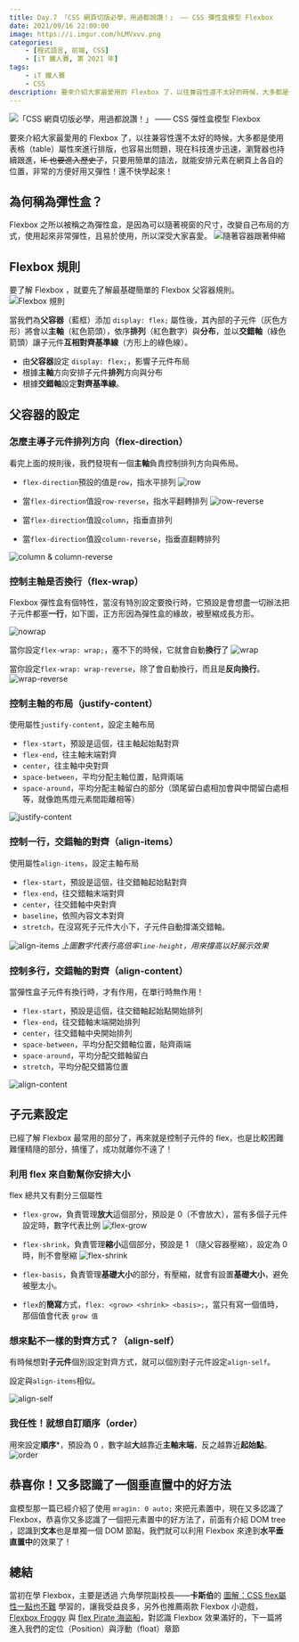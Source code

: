 ```yaml
---
title: Day.7 「CSS 網頁切版必學，用過都說讚！」 —— CSS 彈性盒模型 Flexbox
date: 2021/09/16 22:00:00
image: https://i.imgur.com/hLMVxvv.png
categories:
    - [程式語言, 前端, CSS]
    - [iT 鐵人賽, 第 2021 年]
tags: 
    - iT 鐵人賽
    - CSS
description: 要來介紹大家最愛用的 Flexbox 了，以往兼容性還不太好的時候，大多都是使用表格（table）屬性來進行排版，也容易出問題，現在科技進步迅速，瀏覽器也持續跟進，~~IE 也要進入歷史了~~，只要用簡單的語法，就能安排元素在網頁上各自的位置，非常的方便好用又彈性！還不快學起來！
---
```


![「CSS 網頁切版必學，用過都說讚！」 —— CSS 彈性盒模型 Flexbox](https://i.imgur.com/hLMVxvv.png)

要來介紹大家最愛用的 Flexbox 了，以往兼容性還不太好的時候，大多都是使用表格（table）屬性來進行排版，也容易出問題，現在科技進步迅速，瀏覽器也持續跟進，~~IE 也要進入歷史了~~，只要用簡單的語法，就能安排元素在網頁上各自的位置，非常的方便好用又彈性！還不快學起來！

## 為何稱為彈性盒？

Flexbox 之所以被稱之為彈性盒，是因為可以隨著視窗的尺寸，改變自己布局的方式，使用起來非常彈性，且易於使用，所以深受大家喜愛。
![隨著容器跟著伸縮](https://i.imgur.com/ImmG3lU.gif)

## Flexbox 規則

要了解 Flexbox ，就要先了解最基礎簡單的 Flexbox 父容器規則。
![Flexbox 規則](https://i.imgur.com/73CcPV8.png)

當我們為**父容器**（藍框）添加 `display: flex;` 屬性後，其內部的子元件（灰色方形）將會以**主軸**（紅色箭頭），依序**排列**（紅色數字）與**分布**，並以**交錯軸**（綠色箭頭）讓子元件**互相對齊基準線**（方形上的綠色線）。

- 由**父容器**設定 `display: flex;`，影響子元件布局
- 根據**主軸**方向安排子元件**排列**方向與分布
- 根據**交錯軸**設定**對齊基準線**。

## 父容器的設定

### 怎麼主導子元件排列方向（flex-direction）

看完上面的規則後，我們發現有一個**主軸**負責控制排列方向與佈局。

- `flex-direction`預設的值是`row`，指水平排列
  ![row](https://i.imgur.com/ZrzZq2K.png)

- 當`flex-direction`值設`row-reverse`，指水平翻轉排列
  ![row-reverse](https://i.imgur.com/Pzm3WO5.png)

- 當`flex-direction`值設`column`，指垂直排列

- 當`flex-direction`值設`column-reverse`，指垂直翻轉排列

![column & column-reverse](https://i.imgur.com/ifPAjvP.png)

### 控制主軸是否換行（flex-wrap）

Flexbox 彈性盒有個特性，當沒有特別設定要換行時，它預設是會想盡一切辦法把子元件都塞**一行**，如下圖，正方形因為彈性盒的緣故，被壓縮成長方形。

![nowrap](https://i.imgur.com/Igogdcq.png)

當你設定`flex-wrap: wrap;`，塞不下的時候，它就會自動**換行**了
![wrap](https://i.imgur.com/Cf06taa.png)

當你設定`flex-wrap: wrap-reverse`，除了會自動換行，而且是**反向換行**。
![wrap-reverse](https://i.imgur.com/oM9iITZ.png)

### 控制主軸的布局（justify-content）

使用屬性`justify-content`，設定主軸布局

- `flex-start`，預設是這個，往主軸起始點對齊
- `flex-end`，往主軸末端對齊
- `center`，往主軸中央對齊
- `space-between`，平均分配主軸位置，貼齊兩端
- `space-around`，平均分配主軸留白的部分（頭尾留白處相加會與中間留白處相等，就像跑馬燈元素間距離相等）

![justify-content](https://i.imgur.com/rT9lwvQ.png)

### 控制一行，交錯軸的對齊（align-items）

使用屬性`align-items`，設定主軸布局

- `flex-start`，預設是這個，往交錯軸起始點對齊
- `flex-end`，往交錯軸末端對齊
- `center`，往交錯軸中央對齊
- `baseline`，依照內容文本對齊
- `stretch`，在沒寫死子元件大小下，子元件自動撐滿交錯軸。

![align-items](https://i.imgur.com/4cBX9XS.png)
*上圖數字代表行高倍率`line-height`，用來撐高以好展示效果*

### 控制多行，交錯軸的對齊（align-content）

當彈性盒子元件有換行時，才有作用，在單行時無作用！

- `flex-start`，預設是這個，往交錯軸起始點開始排列
- `flex-end`，往交錯軸末端開始排列
- `center`，往交錯軸中央開始排列
- `space-between`，平均分配交錯軸位置，貼齊兩端
- `space-around`，平均分配交錯軸留白
- `stretch`，平均分配交錯籌位置

![align-content](https://i.imgur.com/JRKnhSB.png)

## 子元素設定

已經了解 Flexbox 最常用的部分了，再來就是控制子元件的 flex，也是比較困難難懂精隨的部分，搞懂了，成功就離你不遠了！

### 利用 flex 來自動幫你安排大小

flex 總共又有劃分三個屬性

- `flex-grow`，負責管理**放大**這個部分，預設是 0（不會放大），當有多個子元件設定時，數字代表比例
  ![flex-grow](https://i.imgur.com/OL9HOd2.gif)

- `flex-shrink`，負責管理**縮小**這個部分，預設是 1 （隨父容器壓縮），設定為 0 時，則不會壓縮
  ![flex-shrink](https://i.imgur.com/FPK0nG7.gif)
- `flex-basis`，負責管理**基礎大小**的部分，有壓縮，就會有設置**基礎大小**，避免被壓太小。

- `flex`的**簡寫**方式，`flex: <grow> <shrink> <basis>;`，當只有寫一個值時，那個值會代表 `grow 值`

### 想來點不一樣的對齊方式？（align-self）

有時候想對**子元件**個別設定對齊方式，就可以個別對子元件設定`align-self`。

設定與`align-items`相似。

![align-self](https://i.imgur.com/GrhCydD.png)

### 我任性！就想自訂順序（order）

用來設定**順序***，預設為 0 ，數字越**大**越靠近**主軸末端**，反之越靠近**起始點**。
![order](https://i.imgur.com/jL4XZFa.png)

## 恭喜你！又多認識了一個垂直置中的好方法

盒模型那一篇已經介紹了使用 `mragin: 0 auto;` 來把元素置中，現在又多認識了 Flexbox，恭喜你又多認識了一個把元素置中的好方法了，前面有介紹 DOM tree ，認識到**文本**也是單獨一個 DOM 節點，我們就可以利用 Flexbox 來達到**水平垂直置中**的效果了！

## 總結

當初在學 Flexbox，主要是透過 六角學院副校長——**卡斯伯**的 [圖解：CSS flex屬性一點也不難](https://wcc723.github.io/css/2017/07/21/css-flex/) 學習的，讓我受益良多，另外也推薦兩款 Flexbox 小遊戲， [Flexbox Froggy](https://flexboxfroggy.com/) 與 [flex Pirate 海盜船](https://hexschool.github.io/flexbox-pirate/index.html#/)，對認識 Flexbox 效果滿好的，下一篇將進入我們的定位（Position）與浮動（float）章節
